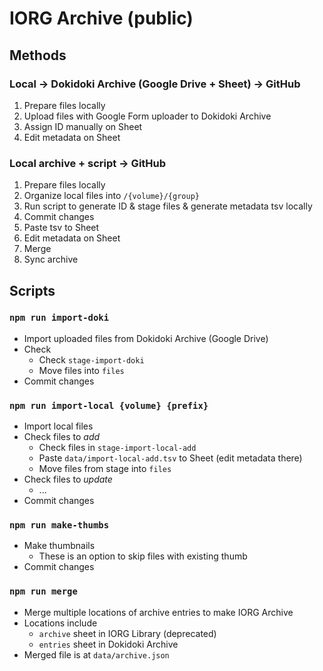 # IORG Archive (public)

## Methods

### Local → Dokidoki Archive (Google Drive + Sheet) → GitHub
1. Prepare files locally
2. Upload files with Google Form uploader to Dokidoki Archive
3. Assign ID manually on Sheet
4. Edit metadata on Sheet

### Local archive + script → GitHub
1. Prepare files locally
2. Organize local files into `/{volume}/{group}`
3. Run script to generate ID & stage files & generate metadata tsv locally
4. Commit changes
5. Paste tsv to Sheet
6. Edit metadata on Sheet
7. Merge
8. Sync archive

## Scripts

### `npm run import-doki`
- Import uploaded files from Dokidoki Archive (Google Drive)
- Check
  - Check `stage-import-doki`
  - Move files into `files`
- Commit changes

### `npm run import-local {volume} {prefix}`
- Import local files
- Check files to _add_
  - Check files in `stage-import-local-add`
  - Paste `data/import-local-add.tsv` to Sheet (edit metadata there)
  - Move files from stage into `files`
- Check files to _update_
  - ...
- Commit changes

### `npm run make-thumbs`
- Make thumbnails
  - These is an option to skip files with existing thumb
- Commit changes

### `npm run merge`
- Merge multiple locations of archive entries to make IORG Archive
- Locations include
  - `archive` sheet in IORG Library (deprecated)
  - `entries` sheet in Dokidoki Archive
- Merged file is at `data/archive.json`